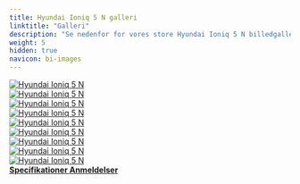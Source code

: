 ```yaml
---
title: Hyundai Ioniq 5 N galleri
linktitle: "Galleri"
description: "Se nedenfor for vores store Hyundai Ioniq 5 N billedgalleri. Klik på billederne for versioner i høj opløsning."
weight: 5
hidden: true
navicon: bi-images
---
```

<!-- markdownlint-disable MD033 -->
<div class="row" id ="my-gallery">
	<div class="pswp-grid-item col-6 col-md-4">
		<a href="https://media.evkx.net/multimedia/models/hyundai/ioniq_5/ioniq_5_n/exterior_1.jpg"
data-pswp-src="https://media.evkx.net/multimedia/models/hyundai/ioniq_5/ioniq_5_n/exterior_1.jpg"
data-pswp-width="3000"
data-pswp-height="2000" 
target="_blank">
			<img src="https://media.evkx.net/multimedia/models/hyundai/ioniq_5/ioniq_5_n/exterior_1_xst.jpg" alt="Hyundai Ioniq 5 N" class="img-fluid " />
		</a>
	</div>
	<div class="pswp-grid-item col-6 col-md-4">
		<a href="https://media.evkx.net/multimedia/models/hyundai/ioniq_5/ioniq_5_n/exterior_2.jpg"
data-pswp-src="https://media.evkx.net/multimedia/models/hyundai/ioniq_5/ioniq_5_n/exterior_2.jpg"
data-pswp-width="3000"
data-pswp-height="2000" 
target="_blank">
			<img src="https://media.evkx.net/multimedia/models/hyundai/ioniq_5/ioniq_5_n/exterior_2_xst.jpg" alt="Hyundai Ioniq 5 N" class="img-fluid " />
		</a>
	</div>
	<div class="pswp-grid-item col-6 col-md-4">
		<a href="https://media.evkx.net/multimedia/models/hyundai/ioniq_5/ioniq_5_n/exterior_3.jpg"
data-pswp-src="https://media.evkx.net/multimedia/models/hyundai/ioniq_5/ioniq_5_n/exterior_3.jpg"
data-pswp-width="3000"
data-pswp-height="1871" 
target="_blank">
			<img src="https://media.evkx.net/multimedia/models/hyundai/ioniq_5/ioniq_5_n/exterior_3_xst.jpg" alt="Hyundai Ioniq 5 N" class="img-fluid " />
		</a>
	</div>
	<div class="pswp-grid-item col-6 col-md-4">
		<a href="https://media.evkx.net/multimedia/models/hyundai/ioniq_5/ioniq_5_n/headlights_1.jpg"
data-pswp-src="https://media.evkx.net/multimedia/models/hyundai/ioniq_5/ioniq_5_n/headlights_1.jpg"
data-pswp-width="3000"
data-pswp-height="2001" 
target="_blank">
			<img src="https://media.evkx.net/multimedia/models/hyundai/ioniq_5/ioniq_5_n/headlights_1_xst.jpg" alt="Hyundai Ioniq 5 N" class="img-fluid " />
		</a>
	</div>
	<div class="pswp-grid-item col-6 col-md-4">
		<a href="https://media.evkx.net/multimedia/models/hyundai/ioniq_5/ioniq_5_n/main_1.jpg"
data-pswp-src="https://media.evkx.net/multimedia/models/hyundai/ioniq_5/ioniq_5_n/main_1.jpg"
data-pswp-width="3000"
data-pswp-height="2000" 
target="_blank">
			<img src="https://media.evkx.net/multimedia/models/hyundai/ioniq_5/ioniq_5_n/main_1_xst.jpg" alt="Hyundai Ioniq 5 N" class="img-fluid " />
		</a>
	</div>
	<div class="pswp-grid-item col-6 col-md-4">
		<a href="https://media.evkx.net/multimedia/models/hyundai/ioniq_5/ioniq_5_n/rearlights_1.jpg"
data-pswp-src="https://media.evkx.net/multimedia/models/hyundai/ioniq_5/ioniq_5_n/rearlights_1.jpg"
data-pswp-width="3000"
data-pswp-height="2000" 
target="_blank">
			<img src="https://media.evkx.net/multimedia/models/hyundai/ioniq_5/ioniq_5_n/rearlights_1_xst.jpg" alt="Hyundai Ioniq 5 N" class="img-fluid " />
		</a>
	</div>
	<div class="pswp-grid-item col-6 col-md-4">
		<a href="https://media.evkx.net/multimedia/models/hyundai/ioniq_5/ioniq_5_n/screens_1.jpg"
data-pswp-src="https://media.evkx.net/multimedia/models/hyundai/ioniq_5/ioniq_5_n/screens_1.jpg"
data-pswp-width="3000"
data-pswp-height="1748" 
target="_blank">
			<img src="https://media.evkx.net/multimedia/models/hyundai/ioniq_5/ioniq_5_n/screens_1_xst.jpg" alt="Hyundai Ioniq 5 N" class="img-fluid " />
		</a>
	</div>
	<div class="pswp-grid-item col-6 col-md-4">
		<a href="https://media.evkx.net/multimedia/models/hyundai/ioniq_5/ioniq_5_n/trunk_1.jpg"
data-pswp-src="https://media.evkx.net/multimedia/models/hyundai/ioniq_5/ioniq_5_n/trunk_1.jpg"
data-pswp-width="3000"
data-pswp-height="2250" 
target="_blank">
			<img src="https://media.evkx.net/multimedia/models/hyundai/ioniq_5/ioniq_5_n/trunk_1_xst.jpg" alt="Hyundai Ioniq 5 N" class="img-fluid " />
		</a>
	</div>
	<div class="pswp-grid-item col-6 col-md-4">
		<a href="https://media.evkx.net/multimedia/models/hyundai/ioniq_5/ioniq_5_n/wheels_1.jpg"
data-pswp-src="https://media.evkx.net/multimedia/models/hyundai/ioniq_5/ioniq_5_n/wheels_1.jpg"
data-pswp-width="3000"
data-pswp-height="2001" 
target="_blank">
			<img src="https://media.evkx.net/multimedia/models/hyundai/ioniq_5/ioniq_5_n/wheels_1_xst.jpg" alt="Hyundai Ioniq 5 N" class="img-fluid " />
		</a>
	</div>
</div>
<script type="module">
  import PhotoSwipeLightbox from '/js/photoswipe-lightbox.esm.js';
    const lightbox = new PhotoSwipeLightbox({
       gallery: '#my-gallery',
        children: 'a',
        pswpModule: () => import('/js/photoswipe.esm.js')
    });
lightbox.init();
</script>
<div class="mt-3 mb-3">
<a href="../specifications/" class="text-decoration-none text-black">
<strong><i class="bi-arrow-left"></i> Specifikationer </strong>
</a>
<a href="../reviews/" class="text-decoration-none text-black float-end">
<strong>Anmeldelser <i class="bi-arrow-right"></i></strong>
</a>
</div>
